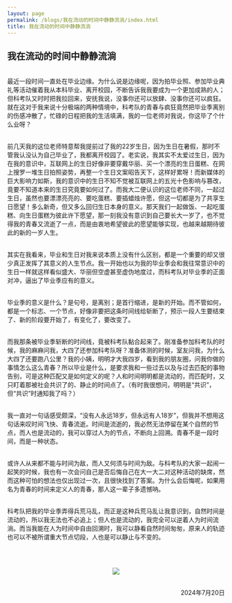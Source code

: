 ```yaml
---
layout: page
permalink: /blogs/我在流动的时间中静静流淌/index.html
title: 我在流动的时间中静静流淌
---
```


## 我在流动的时间中静静流淌

<br>最近一段时间一直处在毕业边缘。为什么说是边缘呢，因为拍毕业照、参加毕业典礼等活动催着我从本科毕业、离开校园，不断告诉我我要成为一个更加成熟的人；但科考队又时时把我拉回来，安抚我说，没事你还可以放肆、没事你还可以疯狂。就在这对于我来说十分极端的两种情境中，科考队的青春与疯狂竟然把毕业季离别的伤感冲散了，忙碌的日程把我的生活填满，我的一位老师对我说，你这毕了个什么业呀？

<br>前几天我的这位老师特意帮我提前过了我的22岁生日，因为生日在暑假，那时不管我认没认为自己毕业了，我都离开校园了。老实说，我其实不太爱过生日，因为在我的意识中，互联网上的生日好像非要穿戴华丽、买一个漂亮的生日蛋糕、在网上搜罗一堆生日拍照姿势，再整一个生日文案昭告天下，这样好累呀！而新媒体的巨大影响力如斯，我的意识中的生日不知不觉被互联网上的五光十色影响与篡改，竟要不知道本来的生日究竟要如何过了。而我大二便认识的这位老师不同，一起过生日，虽然也要漂漂亮亮的、要吃蛋糕、要插蜡烛许愿，但这一切都是为了共享生日愿望！多么新奇，但又多么回归生日本身的意义。那天我们一起做饭、一起吃蛋糕、向生日蛋糕为彼此许下愿望，那一刻我没有意识到自己要长大一岁了，也不觉得我的青春又流逝了一点，而是由衷地希望彼此的愿望能够实现，也越来越期待彼此的新的一岁人生。

<br>其实在我看来，毕业和生日对我来说本质上没有什么区别，都是一个重要的却又很少真正发挥了其意义的人生节点。我一开始也以为我的毕业季会和我往常意识中的生日一样就这样看似盛大、华丽但空虚甚至虚伪地度过，而科考队对毕业季的正面对冲，逼出了毕业季应有的意义。

<br>毕业季的意义是什么？是句号，是离别；是首行缩进，是新的开始。而不管如何，都是一个标志、一个节点，好像非要把这条时间线给斩断了，预示一段人生要结束了、新的阶段要开始了，有变化了，要改变了。

<br>而我那条被毕业季斩断的时间线，竟被科考队黏合起来了。刚准备参加科考队的时候，我的麻麻问我，大四了还参加科考队呀？准备体测的时候，室友问我，为什么大四了还要跑八公里？我的小姨，明明才大我四岁，看到我的朋友圈，问我你做的事情怎么这么青春？所以毕业是什么，是要求我和一些过去以及与过去匹配的事物告别，可是这种匹配又是如何定义的呢？人和时间明明都是流动的，而匹配时，又只盯着那被社会共识了的、静止的时间点了。（有时我很想问，明明是“共识”，但“共识”时通知我了吗？）

<br>我一直对一句话感受颇深，“没有人永远18岁，但永远有人18岁”，但我并不想用这句话来叹时间飞快、青春流逝。时间是流逝的，我必然无法停留在某个自然的节点，而人也是流动的，我可以穿过人为的节点，不断向上回溯。青春不是一段时间，而是一种状态。

<br>或许人从来都不能与时间为敌，而人又何须与时间为敌。与科考队的大家一起闹一起笑的时候，我也有一次会问自己是否后悔自己在大一大二对这种活动的缺席，然而这种可怕的想法也仅出现过一次，且很快找到了答案。为什么会后悔呢，如果用名为青春的时间来定义人的青春，那人这一辈子多遗憾呐。

<br>科考队把我的毕业季弄得兵荒马乱，而正是这种兵荒马乱让我意识到，自然时间是流动的，所以我无法也不必追上；但人也是流动的，我完全可以逆着人为时间流淌。而当我能在人为时间中自由回溯时，我可以静看自然时间匆匆，原来人的轨迹也可以不被所谓重大节点切段，人也是可以静止与不变的。

<br><br>

<center>
<img src="/blogs/yrs.assets/2022.jpg">
</center>
<br>

<p align="right">2024年7月20日</p>
